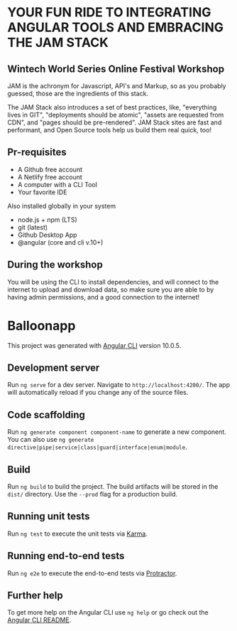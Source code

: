 # YOUR FUN RIDE TO INTEGRATING ANGULAR TOOLS AND EMBRACING THE JAM STACK
## Wintech World Series Online Festival Workshop

JAM is the achronym for Javascript, API's and Markup, so as you probably guessed,
those are the ingredients of this stack.

The JAM Stack also introduces a set of best practices,  like, "everything lives in GIT", 
"deployments should be atomic", "assets are requested from CDN", and "pages
should be pre-rendered". JAM Stack sites are fast and performant, and Open Source tools
help us build them real quick, too!

## Pr-requisites
- A Github free account
- A Netlify free account
- A computer with a CLI Tool
- Your favorite IDE

Also installed globally in your system

- node.js + npm (LTS)
- git (latest)
- Github Desktop App
- @angular (core and cli v.10+)


## During the workshop
You will be using the CLI to install dependencies, and will connect to the internet to upload and 
download data, so make sure you are able to by having admin permissions, and a
good connection to the internet!


# Balloonapp

This project was generated with [Angular CLI](https://github.com/angular/angular-cli) version 10.0.5.



## Development server

Run `ng serve` for a dev server. Navigate to `http://localhost:4200/`. The app will automatically reload if you change any of the source files.

## Code scaffolding

Run `ng generate component component-name` to generate a new component. You can also use `ng generate directive|pipe|service|class|guard|interface|enum|module`.

## Build

Run `ng build` to build the project. The build artifacts will be stored in the `dist/` directory. Use the `--prod` flag for a production build.

## Running unit tests

Run `ng test` to execute the unit tests via [Karma](https://karma-runner.github.io).

## Running end-to-end tests

Run `ng e2e` to execute the end-to-end tests via [Protractor](http://www.protractortest.org/).

## Further help

To get more help on the Angular CLI use `ng help` or go check out the [Angular CLI README](https://github.com/angular/angular-cli/blob/master/README.md).

